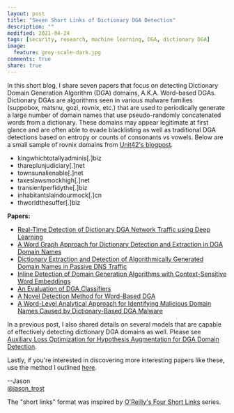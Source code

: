 ```yaml
---
layout: post
title: "Seven Short Links of Dictionary DGA Detection"
description: ""
modified: 2021-04-24
tags: [security, research, machine learning, DGA, dictionary DGA]
image:
  feature: grey-scale-dark.jpg
comments: true
share: true
---
```


In this short blog, I share seven papers that focus on detecting Dictionary Domain Generation Algorithm (DGA) domains, A.K.A. Word-based DGAs. Dictionary DGAs are algorithms seen in various malware families (suppobox, matsnu, gozi, rovnix, etc.) that are used to periodically generate a large number of domain names that use pseudo-randomly concatenated words from a dictionary.  These domains may appear legitimate at first glance and are often able to evade blacklisting as well as traditional DGA detections based on entropy or counts of consonants vs vowels.  Below are a small sample of rovnix domains from [Unit42's blogpost](https://unit42.paloaltonetworks.com/rovnix-declaration-generation-algorithm/).

* kingwhichtotallyadminis[.]biz
* thareplunjudiciary[.]net
* townsunalienable[.]net
* taxeslawsmockhigh[.]net
* transientperfidythe[.]biz
* inhabitantslaindourmock[.]cn
* thworldthesuffer[.]biz

**Papers:**

* [Real-Time Detection of Dictionary DGA Network Traffic using Deep Learning](https://arxiv.org/pdf/2003.12805.pdf)
* [A Word Graph Approach for Dictionary Detection and Extraction in DGA Domain Names](https://machine-learning-and-security.github.io/slides/Mayana-final-of-NIPS-DDGA.pdf)
* [Dictionary Extraction and Detection of Algorithmically Generated Domain Names in Passive DNS Traffic](http://faculty.washington.edu/mdecock/papers/mpereira2018a.pdf)
* [Inline Detection of Domain Generation Algorithms with Context-Sensitive Word Embeddings](https://arxiv.org/pdf/1811.08705.pdf)
* [An Evaluation of DGA Classifiers](http://faculty.washington.edu/mdecock/papers/rsivaguru2018a.pdf)
* [A Novel Detection Method for Word-Based DGA](https://link.springer.com/chapter/10.1007/978-3-030-00009-7_43)
* [A Word-Level Analytical Approach for Identifying Malicious Domain Names Caused by Dictionary-Based DGA Malware](https://res.mdpi.com/d_attachment/electronics/electronics-10-01039/article_deploy/electronics-10-01039-v2.pdf)

In a previous post, I also shared details on several models that are capable of effectively detecting dictionary DGA domains as well.  Please see [Auxiliary Loss Optimization for Hypothesis Augmentation for DGA Domain Detection](/auxiliary-loss-optimization-for-hypothesis-augmentation-for-dga-domain-detection/).

Lastly, if you're interested in discovering more interesting papers like these, use the method I outlined [here](/security-data-science-learning-resources/).

--Jason
<br />[@jason_trost](https://twitter.com/#!/jason_trost)

The "short links" format was inspired by [O'Reilly's Four Short Links](https://www.oreilly.com/feed/four-short-links) series.
